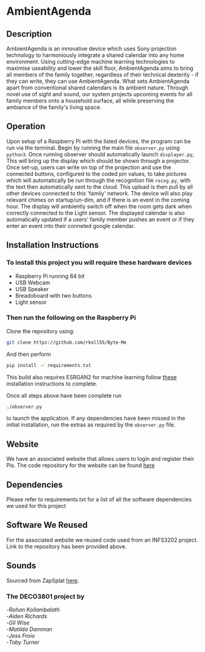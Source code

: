 # AmbientAgenda

## Description
AmbientAgenda is an innovative device which uses Sony projection technology to harmoniously integrate a shared calendar into any home environment. Using cutting-edge machine learning technologies to maximise useability and lower the skill floor,  AmbientAgenda aims to bring all members of the family together, regardless of their technical dexterity - if they can write, they can use AmbientAgenda. What sets AmbientAgenda apart from conventional shared calendars is its ambient nature. Through novel use of sight and sound, our system projects upcoming events for all family members onto a household surface, all while preserving the ambiance of the family's living space. 

## Operation
Upon setup of a Raspberry Pi with the listed devices, the program can be run via the terminal. Begin by running the main file `observer.py` using `python3`. Once running observer should automatically launch `displayer.py`, This will bring up the display which should be shown through a projector. Once set-up, users can write on top of the projection and use the connected buttons, configured to the coded pin values, to take pictures which will automatically be run through the recognition file `recog.py`, with the text then automatically sent to the cloud. This upload is then pull by all other devices connected to this 'family' network. The device will also play relevant chimes on startup/un-dim, and if there is an event in the coming hour. The display will ambiently switch off when the room gets dark when correctly connected to the Light sensor. The displayed calendar is also automatically updated if a users' family member pushes an event or if they enter an event into their conneted google calendar. 

## Installation Instructions
### To install this project you will require these hardware devices
- Raspberry Pi running 64 bit
- USB Webcam
- USB Speaker
- Breadoboard with two buttons
- Light sensor

### Then run the following on the Raspberry Pi
Clone the repository using:
```bash
git clone https://github.com/rkoll55/Byte-Me
```

And then perform
```bash
pip install -r requirements.txt
```
This build also requires ESRGAN2 for machine learning follow [these](https://huggingface.co/ai-forever/Real-ESRGAN/resolve/0a00b8e4dc6dd1e1fe0ebb453d4ffeb3f52f89a4/README.md) installation instructions to complete.


Once all steps above have been complete run
```bash
./observer.py
```
to launch the application.
If any dependencies have been missed in the initial installation, run the extras as required by the `observer.py` file.

## Website
We have an associated website that allows users to login and register their Pis. The code repository for the website can be found [here](https://github.com/rkoll55/Ambiance)

## Dependencies
Please refer to requirements.txt for a list of all the software dependencies we used for this project

## Software We Reused
For the associated website we reused code used from an INFS3202 project. Link to the repository has been provided above.

## Sounds
Sourced from ZapSplat [here](https://www.zapsplat.com/basic-member-home/).

### The DECO3801 project by  
-*Rohan Kollambalath*  
-*Aiden Richards*   
-*Gil Wise*   
-*Matilda Damman*  
-*Jess Froio*  
-*Toby Turner*
